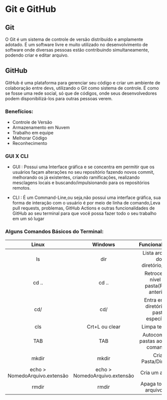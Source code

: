 # Git e GitHub

## Git 
O Git é um sistema de controle de versão distribuído e amplamente adotado. É um software livre e muito utilizado no desenvolvimento de software onde diversas pessoas estão contribuindo simultaneamente, podendo criar e editar arquivo.

## GitHub
GitHub é uma plataforma para gerenciar seu código e criar um ambiente de colaboração entre devs, utilizando o Git como sistema de controle. É como se fosse uma rede social, só que de códigos, onde seus desenvolvedores podem disponibilizá-los para outras pessoas verem.

### Benefícios:
 - Controle de Versão
 - Armazenamento em Nuvem
 - Trabalho em equipe
 - Melhorar Código
 - Reconhecimento

### GUI X CLI
   
- GUI : Possui uma Interface gráfica e se concentra em permitir que os usuários façam alterações no seu repositório fazendo novos commit, melhorando os já existentes, criando ramificações, realizando mesclagens locais e buscando/impulsionando para os repositórios remotos.

- CLI : É um Command-Line,ou seja,não possui uma interface gráfica, sua forma de interação com o usuário é por meio de linha de comando,Leva pull requests, problemas, GitHub Actions e outras funcionalidades de GitHub ao seu terminal para que você possa fazer todo o seu trabalho em um só lugar


### Alguns Comandos Básicos do Terminal:

**Linux**   | **Windows**| Funcionalidades
:---------: | :--------: | :------:
ls |dir|Lista arquivos do diretório/pasta
cd .. |cd ..|Retrocede 1 nível de pasta(Pasta anterior)
cd/|cd/|Entra em um diretório ou pasta específica.
cls |Crt+L ou clear|Limpa terminal
TAB|TAB|Autocompleta pastas ao digitar comandos
 mkdir|mkdir|Criar Pasta/Diretório
 echo > NomedoArquivo.extensão|echo > NomedoArquivo.extensão|Cria um arquivo
 rmdir|rmdir|Apaga todos os arquivos de 
